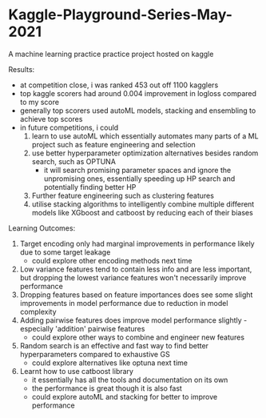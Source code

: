 # Kaggle-Playground-Series-May-2021
A machine learning practice practice project hosted on kaggle


Results:
- at competition close, i was ranked  453 out off 1100 kagglers
- top kaggle scorers had around 0.004 improvement in logloss compared to my score
- generally top scorers used autoML models, stacking and ensembling to achieve top scores
- in future competitions, i could 
    1. learn to use autoML which essentially automates many parts of a ML project such as feature engineering and selection
    2. use better hyperparameter optimization alternatives besides random search, such as OPTUNA 
        - it will search promising parameter spaces and ignore the unpromising ones, essentially speeding up HP search and potentially finding better HP
    3. Further feature engineering such as clustering features 
    4. utilise stacking algorithms to intelligently combine multiple different models like XGboost and catboost by reducing each of their biases
	
Learning Outcomes:
1. Target encoding only had marginal improvements in performance likely due to some target leakage
    - could explore other encoding methods next time
2. Low variance features tend to contain less info and are less important, but dropping the lowest variance features won't necessarily improve performance
3. Dropping features based on feature importances does see some slight improvements in model performance due to reduction in model complexity
4. Adding pairwise features does improve model performance slightly - especially 'addition' pairwise features
    - could explore other ways to combine and engineer new features
5. Random search is an effective and fast way to find better hyperparameters compared to exhaustive GS
    - could explore alternatives like optuna next time
6. Learnt how to use catboost library 
    - it essentially has all the tools and documentation on its own
    - the performance is great though it is also fast
    - could explore autoML and stacking for better to improve performance
